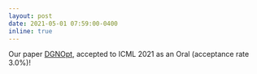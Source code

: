```yaml
---
layout: post
date: 2021-05-01 07:59:00-0400
inline: true
---
```


Our paper [DGNOpt](http://arxiv.org/abs/2105.03788), accepted to ICML 2021 as an Oral (acceptance rate 3.0%)!
